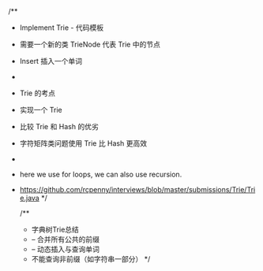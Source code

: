 /**
 * Implement Trie - 代码模板
 * 需要一个新的类 TrieNode 代表 Trie 中的节点
 * Insert 插入一个单词
 * 
 * Trie 的考点
 * 实现一个 Trie
 * 比较 Trie 和 Hash 的优劣
 * 字符矩阵类问题使用 Trie 比 Hash 更高效
 * 
 * here we use for loops, we can also use recursion.
 * https://github.com/rcpenny/interviews/blob/master/submissions/Trie/Trie.java
 */

 	/**
	 * 字典树Trie总结
	 * – 合并所有公共的前缀
	 * – 动态插入与查询单词
	 * 不能查询非前缀（如字符串一部分）
	 */